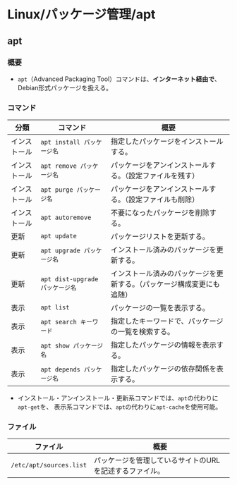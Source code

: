 # Linux/パッケージ管理/apt

## apt

### 概要

- `apt`（Advanced Packaging Tool）コマンドは、**インターネット経由で**、Debian形式パッケージを扱える。

### コマンド

| 分類         | コマンド                        | 概要                                                         |
| ------------ | ------------------------------- | ------------------------------------------------------------ |
| インストール | `apt install パッケージ名`      | 指定したパッケージをインストールする。                       |
| インストール | `apt remove パッケージ名`       | パッケージをアンインストールする。（設定ファイルを残す）     |
| インストール | `apt purge パッケージ名`        | パッケージをアンインストールする。（設定ファイルも削除）     |
| インストール | `apt autoremove`                | 不要になったパッケージを削除する。                           |
| 更新         | `apt update`                    | パッケージリストを更新する。                                 |
| 更新         | `apt upgrade パッケージ名`      | インストール済みのパッケージを更新する。                     |
| 更新         | `apt dist-upgrade パッケージ名` | インストール済みのパッケージを更新する。（パッケージ構成変更にも追随） |
| 表示         | `apt list`                      | パッケージの一覧を表示する。                                 |
| 表示         | `apt search キーワード`         | 指定したキーワードで、パッケージの一覧を検索する。           |
| 表示         | `apt show パッケージ名`         | 指定したパッケージの情報を表示する。                         |
| 表示         | `apt depends パッケージ名`      | 指定したパッケージの依存関係を表示する。                     |

- インストール・アンインストール・更新系コマンドでは、`apt`の代わりに`apt-get`を、
  表示系コマンドでは、`apt`の代わりに`apt-cache`を使用可能。

### ファイル

| ファイル                | 概要                                                    |
| ----------------------- | ------------------------------------------------------- |
| `/etc/apt/sources.list` | パッケージを管理しているサイトのURLを記述するファイル。 |
